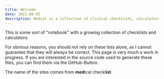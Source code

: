 ```yaml
---
title: Welcome
date: 2021-08-03
description: Medist is a collection of clinical checklists, calculators and notes on various topics.
---
```


This is some sort of "notebook" with a growing collection of checklists and calculators.

For obvious reasons, you should not rely on these lists alone, as I cannot guarantee that they will always be correct. This page is very much a work in progress. If you are interested in the source code used to generate these files, you can find them via the GitHub-Button.

The name of the sites comes from **med**ical checkl**ist**.
